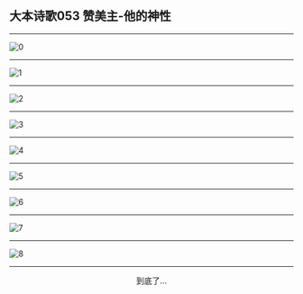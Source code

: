 
## 大本诗歌053 赞美主-他的神性
        
<div id="aplayer0"></div>

<div id="aplayer1"></div>

<div id="aplayer2"></div>

---

<img alt="0" data-original="https://cdn.jsdelivr.net/gh/k34869/shi/data/d0049/0">

---

<img alt="1" data-original="https://cdn.jsdelivr.net/gh/k34869/shi/data/d0049/1">

---

<img alt="2" data-original="https://cdn.jsdelivr.net/gh/k34869/shi/data/d0049/2">

---

<img alt="3" data-original="https://cdn.jsdelivr.net/gh/k34869/shi/data/d0049/3">

---

<img alt="4" data-original="https://cdn.jsdelivr.net/gh/k34869/shi/data/d0049/4">

---

<img alt="5" data-original="https://cdn.jsdelivr.net/gh/k34869/shi/data/d0049/5">

---

<img alt="6" data-original="https://cdn.jsdelivr.net/gh/k34869/shi/data/d0049/6">

---

<img alt="7" data-original="https://cdn.jsdelivr.net/gh/k34869/shi/data/d0049/7">

---

<img alt="8" data-original="https://cdn.jsdelivr.net/gh/k34869/shi/data/d0049/8">

---

<p style="text-align: center">到底了...</p>

<script src="/js/dist-view.js"></script>

<script>
MAIN.id = 'd0049';
        
const ap0 = new APlayer({
    container: document.getElementById('aplayer0'),
    volume: 1,
    loop: 'none',
    preload: 'none',
    audio: [{
        name: 'D53.mp3',
        artist: '大本诗歌',
        url: 'https://res.wx.qq.com/voice/getvoice?mediaid=MzI0NTk3MDM5M18yMjQ3NTE2MzM0',
        cover: '/favicon'
    }]
});
const ap1 = new APlayer({
    container: document.getElementById('aplayer1'),
    volume: 1,
    loop: 'none',
    preload: 'none',
    audio: [{
        name: 'D53第一节领唱.mp3',
        artist: '大本诗歌',
        url: 'https://res.wx.qq.com/voice/getvoice?mediaid=MzI0NTk3MDM5M18yMjQ3NTE2MzM1',
        cover: '/favicon'
    }]
});
const ap2 = new APlayer({
    container: document.getElementById('aplayer2'),
    volume: 1,
    loop: 'none',
    preload: 'none',
    audio: [{
        name: 'D53教唱版.mp3',
        artist: '大本诗歌',
        url: 'https://res.wx.qq.com/voice/getvoice?mediaid=MzI0NTk3MDM5M18yMjQ3NTE2MzM2',
        cover: '/favicon'
    }]
});
</script>
